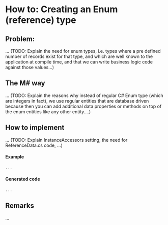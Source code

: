 # How to: Creating an Enum (reference) type

## Problem:
... 
(TODO: Explain the need for enum types, i.e. types where a pre defined number of records exist for that type, and which are well known to the application at compile time, and that we can write business logic code against those values...)

## The M# way
...
(TODO: Explain the reasons why instead of regular C# Enum type (which are integers in fact), we use regular entities that are database driven because then you can add additional data properties or methods on top of the enum entities like any other entity....)

## How to implement
...
(TODO: Explain InstanceAccessors setting, the need for ReferenceData.cs code, ...)

#### Example
```c#
...
```

#### Generated code
```c#
...
```

## Remarks
...
